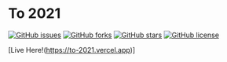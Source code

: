 # To 2021

[![GitHub issues](https://img.shields.io/github/issues/RedS-DEV/time-left-to-2021)](https://github.com/RedS-DEV/time-left-to-2021/issues)
[![GitHub forks](https://img.shields.io/github/forks/RedS-DEV/time-left-to-2021)](https://github.com/RedS-DEV/time-left-to-2021/network)
[![GitHub stars](https://img.shields.io/github/stars/RedS-DEV/time-left-to-2021)](https://github.com/RedS-DEV/time-left-to-2021/stargazers)
[![GitHub license](https://img.shields.io/github/license/RedS-DEV/time-left-to-2021)](https://github.com/RedS-DEV/time-left-to-2021/blob/main/LICENSE)

[Live Here!(https://to-2021.vercel.app)]